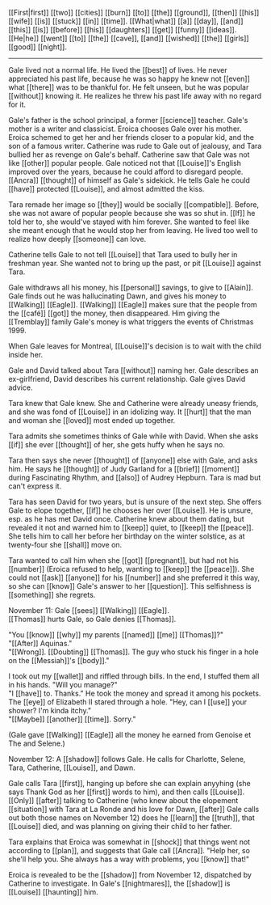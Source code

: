 [[First|first]] [[two]] [[cities]] [[burn]] [[to]] [[the]] [[ground]], [[then]] [[his]] [[wife]] [[is]] [[stuck]] [[in]] [[time]]. [[What|what]] [[a]] [[day]], [[and]] [[this]] [[is]] [[before]] [[his]] [[daughters]] [[get]] [[funny]] [[ideas]]. [[He|he]] [[went]] [[to]] [[the]] [[cave]], [[and]] [[wished]] [[the]] [[girls]] [[good]] [[night]].
* * *
Gale lived not a normal life. He lived the [[best]] of lives. He never appreciated his past life, because he was so happy he knew not [[even]] what [[there]] was to be thankful for. He felt unseen, but he was popular [[without]] knowing it. He realizes he threw his past life away with no regard for it.  
  
Gale's father is the school principal, a former [[science]] teacher. Gale's mother is a writer and classicist. Eroica chooses Gale over his mother. Eroica schemed to get her and her friends closer to a popular kid, and the son of a famous writer. Catherine was rude to Gale out of jealousy, and Tara bullied her as revenge on Gale's behalf. Catherine saw that Gale was not like [[other]] popular people. Gale noticed not that [[Louise]]'s English improved over the years, because he could afford to disregard people. [[Ancra]] [[thought]] of himself as Gale's sidekick. He tells Gale he could [[have]] protected [[Louise]], and almost admitted the kiss.  
  
Tara remade her image so [[they]] would be socially [[compatible]]. Before, she was not aware of popular people because she was so shut in. [[If]] he told her to, she would've stayed with him forever. She wanted to feel like she meant enough that he would stop her from leaving. He lived too well to realize how deeply [[someone]] can love.  
  
Catherine tells Gale to not tell [[Louise]] that Tara used to bully her in freshman year. She wanted not to bring up the past, or pit [[Louise]] against Tara.  
  
Gale withdraws all his money, his [[personal]] savings, to give to [[Alain]]. Gale finds out he was hallucinating Dawn, and gives his money to [[Walking]] [[Eagle]]. [[Walking]] [[Eagle]] makes sure that the people from the [[café]] [[got]] the money, then disappeared. Him giving the [[Tremblay]] family Gale's money is what triggers the events of Christmas 1999.  
  
When Gale leaves for Montreal, [[Louise]]'s decision is to wait with the child inside her.  
  
Gale and David talked about Tara [[without]] naming her. Gale describes an ex-girlfriend, David describes his current relationship. Gale gives David advice.  
  
Tara knew that Gale knew. She and Catherine were already uneasy friends, and she was fond of [[Louise]] in an idolizing way. It [[hurt]] that the man and woman she [[loved]] most ended up together.  
  
Tara admits she sometimes thinks of Gale while with David. When she asks [[if]] she ever [[thought]] of her, she gets huffy when he says no.  
  
Tara then says she never [[thought]] of [[anyone]] else with Gale, and asks him. He says he [[thought]] of Judy Garland for a [[brief]] [[moment]] during Fascinating Rhythm, and [[also]] of Audrey Hepburn. Tara is mad but can't express it.  
  
Tara has seen David for two years, but is unsure of the next step. She offers Gale to elope together, [[if]] he chooses her over [[Louise]]. He is unsure, esp. as he has met David once. Catherine knew about them dating, but revealed it not and warned him to [[keep]] quiet, to [[keep]] the [[peace]]. She tells him to call her before her birthday on the winter solstice, as at twenty-four she [[shall]] move on.  
  
Tara wanted to call him when she [[got]] [[pregnant]], but had not his [[number]] (Eroica refused to help, wanting to [[keep]] the [[peace]]). She could not [[ask]] [[anyone]] for his [[number]] and she preferred it this way, so she can [[know]] Gale's answer to her [[question]]. This selfishness is [[something]] she regrets.  
  
November 11: Gale [[sees]] [[Walking]] [[Eagle]].  
[[Thomas]] hurts Gale, so Gale denies [[Thomas]].  
  
"You [[know]] [[why]] my parents [[named]] [[me]] [[Thomas]]?"  
"[[After]] Aquinas."  
"[[Wrong]]. [[Doubting]] [[Thomas]]. The guy who stuck his finger in a hole on the [[Messiah]]'s [[body]]."  
  
  
I took out my [[wallet]] and riffled through bills. In the end, I stuffed them all in his hands. "Will you manage?"  
"I [[have]] to. Thanks." He took the money and spread it among his pockets. The [[eye]] of Elizabeth II stared through a hole. "Hey, can I [[use]] your shower? I'm kinda itchy."  
"[[Maybe]] [[another]] [[time]]. Sorry."  
  
(Gale gave [[Walking]] [[Eagle]] all the money he earned from Genoise et The and Selene.)  
  
November 12: A [[shadow]] follows Gale. He calls for Charlotte, Selene, Tara, Catherine, [[Louise]], and Dawn.  
  
Gale calls Tara [[first]], hanging up before she can explain anyyhing (she says Thank God as her [[first]] words to him), and then calls [[Louise]]. [[Only]] [[after]] talking to Catherine (who knew about the elopement [[situation]] with Tara at La Ronde and his love for Dawn, [[after]] Gale calls out both those names on November 12) does he [[learn]] the [[truth]], that [[Louise]] died, and was planning on giving their child to her father.  
  
Tara explains that Eroica was somewhat in [[shock]] that things went not according to [[plan]], and suggests that Gale call [[Ancra]]. "Help her, so she'll help you. She always has a way with problems, you [[know]] that!"  
  
Eroica is revealed to be the [[shadow]] from November 12, dispatched by Catherine to investigate. In Gale's [[nightmares]], the [[shadow]] is [[Louise]] [[haunting]] him.  
  

